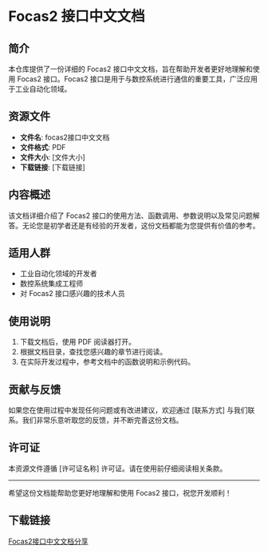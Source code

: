 # Focas2 接口中文文档

## 简介

本仓库提供了一份详细的 Focas2 接口中文文档，旨在帮助开发者更好地理解和使用 Focas2 接口。Focas2 接口是用于与数控系统进行通信的重要工具，广泛应用于工业自动化领域。

## 资源文件

- **文件名**: focas2接口中文文档
- **文件格式**: PDF
- **文件大小**: [文件大小]
- **下载链接**: [下载链接]

## 内容概述

该文档详细介绍了 Focas2 接口的使用方法、函数调用、参数说明以及常见问题解答。无论您是初学者还是有经验的开发者，这份文档都能为您提供有价值的参考。

## 适用人群

- 工业自动化领域的开发者
- 数控系统集成工程师
- 对 Focas2 接口感兴趣的技术人员

## 使用说明

1. 下载文档后，使用 PDF 阅读器打开。
2. 根据文档目录，查找您感兴趣的章节进行阅读。
3. 在实际开发过程中，参考文档中的函数说明和示例代码。

## 贡献与反馈

如果您在使用过程中发现任何问题或有改进建议，欢迎通过 [联系方式] 与我们联系。我们非常乐意听取您的反馈，并不断完善这份文档。

## 许可证

本资源文件遵循 [许可证名称] 许可证。请在使用前仔细阅读相关条款。

---

希望这份文档能帮助您更好地理解和使用 Focas2 接口，祝您开发顺利！

## 下载链接

[Focas2接口中文文档分享](https://pan.quark.cn/s/e01d84a66eca)